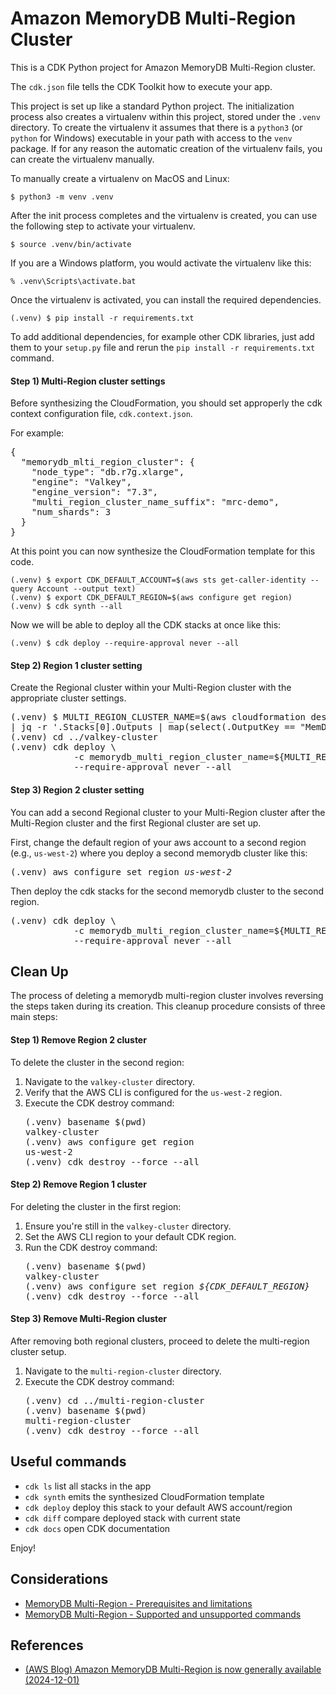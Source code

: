 
# Amazon MemoryDB Multi-Region Cluster

This is a CDK Python project for Amazon MemoryDB Multi-Region cluster.

The `cdk.json` file tells the CDK Toolkit how to execute your app.

This project is set up like a standard Python project.  The initialization
process also creates a virtualenv within this project, stored under the `.venv`
directory.  To create the virtualenv it assumes that there is a `python3`
(or `python` for Windows) executable in your path with access to the `venv`
package. If for any reason the automatic creation of the virtualenv fails,
you can create the virtualenv manually.

To manually create a virtualenv on MacOS and Linux:

```
$ python3 -m venv .venv
```

After the init process completes and the virtualenv is created, you can use the following
step to activate your virtualenv.

```
$ source .venv/bin/activate
```

If you are a Windows platform, you would activate the virtualenv like this:

```
% .venv\Scripts\activate.bat
```

Once the virtualenv is activated, you can install the required dependencies.

```
(.venv) $ pip install -r requirements.txt
```

To add additional dependencies, for example other CDK libraries, just add
them to your `setup.py` file and rerun the `pip install -r requirements.txt`
command.

#### Step 1) Multi-Region cluster settings

Before synthesizing the CloudFormation, you should set approperly the cdk context configuration file, `cdk.context.json`.

For example:

<pre>
{
  "memorydb_mlti_region_cluster": {
    "node_type": "db.r7g.xlarge",
    "engine": "Valkey",
    "engine_version": "7.3",
    "multi_region_cluster_name_suffix": "mrc-demo",
    "num_shards": 3
  }
}
</pre>

At this point you can now synthesize the CloudFormation template for this code.

```
(.venv) $ export CDK_DEFAULT_ACCOUNT=$(aws sts get-caller-identity --query Account --output text)
(.venv) $ export CDK_DEFAULT_REGION=$(aws configure get region)
(.venv) $ cdk synth --all
```

Now we will be able to deploy all the CDK stacks at once like this:

```
(.venv) $ cdk deploy --require-approval never --all
```

#### Step 2) Region 1 cluster setting

Create the Regional cluster within your Multi-Region cluster with the appropriate cluster settings.

<pre>
(.venv) $ MULTI_REGION_CLUSTER_NAME=$(aws cloudformation describe-stacks --stack-name <i>MemoryDBMultiRegionClusterStack</i> \
| jq -r '.Stacks[0].Outputs | map(select(.OutputKey == "MemDBMultiRegionClusterName")) | .[0].OutputValue')
(.venv) cd ../valkey-cluster
(.venv) cdk deploy \
            -c memorydb_multi_region_cluster_name=${MULTI_REGION_CLUSTER_NAME} \
            --require-approval never --all
</pre>

#### Step 3) Region 2 cluster setting

You can add a second Regional cluster to your Multi-Region cluster after the Multi-Region cluster and the first Regional cluster are set up.

First, change the default region of your aws account to a second region (e.g., `us-west-2`) where you deploy a second memorydb cluster like this:
<pre>
(.venv) aws configure set region <i>us-west-2</i>
</pre>

Then deploy the cdk stacks for the second memorydb cluster to the second region.
<pre>
(.venv) cdk deploy \
            -c memorydb_multi_region_cluster_name=${MULTI_REGION_CLUSTER_NAME} \
            --require-approval never --all
</pre>

## Clean Up

The process of deleting a memorydb multi-region cluster involves reversing the steps taken during its creation. This cleanup procedure consists of three main steps:

#### Step 1) Remove Region 2 cluster

To delete the cluster in the second region:

1. Navigate to the `valkey-cluster` directory.
2. Verify that the AWS CLI is configured for the `us-west-2` region.
3. Execute the CDK destroy command:
   <pre>
   (.venv) basename $(pwd)
   valkey-cluster
   (.venv) aws configure get region
   us-west-2
   (.venv) cdk destroy --force --all
   </pre>

#### Step 2) Remove Region 1 cluster

For deleting the cluster in the first region:

1. Ensure you're still in the `valkey-cluster` directory.
2. Set the AWS CLI region to your default CDK region.
3. Run the CDK destroy command:
   <pre>
   (.venv) basename $(pwd)
   valkey-cluster
   (.venv) aws configure set region <i>${CDK_DEFAULT_REGION}</i>
   (.venv) cdk destroy --force --all
   </pre>

#### Step 3) Remove Multi-Region cluster

After removing both regional clusters, proceed to delete the multi-region cluster setup.

1. Navigate to the `multi-region-cluster` directory.
2. Execute the CDK destroy command:
   <pre>
   (.venv) cd ../multi-region-cluster
   (.venv) basename $(pwd)
   multi-region-cluster
   (.venv) cdk destroy --force --all
   </pre>

## Useful commands

 * `cdk ls`          list all stacks in the app
 * `cdk synth`       emits the synthesized CloudFormation template
 * `cdk deploy`      deploy this stack to your default AWS account/region
 * `cdk diff`        compare deployed stack with current state
 * `cdk docs`        open CDK documentation

Enjoy!

## Considerations

 * [MemoryDB Multi-Region - Prerequisites and limitations](https://docs.aws.amazon.com/memorydb/latest/devguide/multi-region.prereq.html)
 * [MemoryDB Multi-Region - Supported and unsupported commands](https://docs.aws.amazon.com/memorydb/latest/devguide/multi-Region.SupportedCommands.html)

## References

 * [(AWS Blog) Amazon MemoryDB Multi-Region is now generally available (2024-12-01)](https://aws.amazon.com/blogs/aws/amazon-memorydb-multi-region-is-now-generally-available/)
